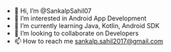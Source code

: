 - 👋 Hi, I’m @SankalpSahil07
- 👀 I’m interested in Android App Development
- 🌱 I’m currently learning Java, Kotlin, Android SDK
- 💞️ I’m looking to collaborate on Developers
- 📫 How to reach me sankalp.sahil2017@gmail.com

<!---
SankalpSahil07/SankalpSahil07 is a ✨ special ✨ repository because its `README.md` (this file) appears on your GitHub profile.
You can click the Preview link to take a look at your changes.
--->
